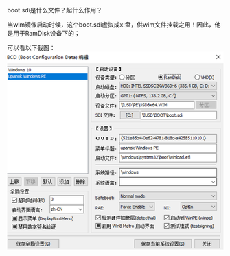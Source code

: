 boot.sdi是什么文件？起什么作用？

当wim镜像启动时候，这个boot.sdi虚拟成x:盘，供wim文件挂载之用！因此，他是用于RamDisk设备下的；

可以看以下截图：![](images/boot.sdi是什么文件？起什么作用？-1.png)

